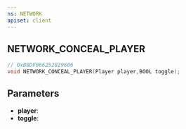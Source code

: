 ```yaml
---
ns: NETWORK
apiset: client
---
```

## NETWORK_CONCEAL_PLAYER

```c
// 0xBBDF066252829606
void NETWORK_CONCEAL_PLAYER(Player player,BOOL toggle);
```


## Parameters
* **player**:
* **toggle**: